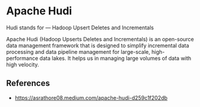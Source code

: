 # Apache Hudi

Hudi stands for — Hadoop Upsert Deletes and Incrementals

Apache Hudi (Hadoop Upserts Deletes and Incrementals) is an open-source data management
framework that is designed to simplify incremental data processing and data pipeline
management for large-scale, high-performance data lakes.
It helps us in managing large volumes of data with high velocity.

## References

- https://asrathore08.medium.com/apache-hudi-d259c1f202db
